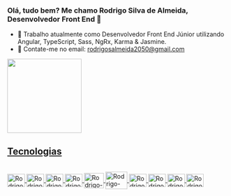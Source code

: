 ### Olá, tudo bem? Me chamo Rodrigo Silva de Almeida, Desenvolvedor Front End 👋

- 🔭 Trabalho atualmente como Desenvolvedor Front End Júnior utilizando Angular, TypeScript, Sass, NgRx, Karma & Jasmine.
- 💬 Contate-me no email: rodrigosalmeida2050@gmail.com

<div style="display: flex"></br>
  <a href="https://github.com/RodrigoS2050">
  <img height="170em" src="https://github-readme-stats.vercel.app/api/top-langs/?username=rodrigosadev&layout=compact&langs_count=7&theme=dark"/>
</div>
  
## Tecnologias
  
<div style="display: inline_block"><br>
  <img align="center" alt="Rodrigo-Figma" height="30" width="40" src="https://cdn.jsdelivr.net/gh/devicons/devicon/icons/figma/figma-original.svg">
  <img align="center" alt="Rodrigo-HTML" height="30" width="40" src="https://cdn.jsdelivr.net/gh/devicons/devicon/icons/html5/html5-original.svg">
  <img align="center" alt="Rodrigo-CSS" height="30" width="40" src="https://cdn.jsdelivr.net/gh/devicons/devicon/icons/css3/css3-original.svg">
  <img align="center" alt="Rodrigo-Js" height="30" width="40" src="https://cdn.jsdelivr.net/gh/devicons/devicon/icons/javascript/javascript-original.svg">
  <img align="center" alt="Rodrigo-Bootstrap" height="35" width="45" src="https://cdn.jsdelivr.net/gh/devicons/devicon/icons/bootstrap/bootstrap-original.svg">
  <img align="center" alt="Rodrigo-Sass" height="40" width="50" src="https://cdn.jsdelivr.net/gh/devicons/devicon/icons/sass/sass-original.svg">
  <img align="center" alt="Rodrigo-Ts" height="30" width="40" src="https://cdn.jsdelivr.net/gh/devicons/devicon/icons/typescript/typescript-plain.svg">
  <img align="center" alt="Rodrigo-Angular" height="30" width="40" src="https://cdn.jsdelivr.net/gh/devicons/devicon/icons/angularjs/angularjs-original.svg">
  <img align="center" alt="Rodrigo-Karma" height="30" width="40" src="https://cdn.jsdelivr.net/gh/devicons/devicon/icons/karma/karma-original.svg" />
  <img align="center" alt="Rodrigo-Jasmine" height="30" width="40" src="https://cdn.jsdelivr.net/gh/devicons/devicon/icons/jasmine/jasmine-plain.svg" />
</div>

